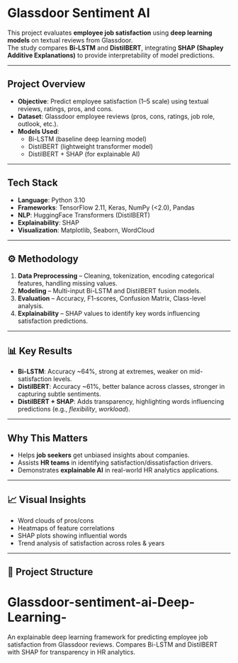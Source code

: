 # Glassdoor Sentiment AI 

This project evaluates **employee job satisfaction** using **deep learning models** on textual reviews from Glassdoor.  
The study compares **Bi-LSTM** and **DistilBERT**, integrating **SHAP (Shapley Additive Explanations)** to provide interpretability of model predictions.  

---

##  Project Overview
- **Objective**: Predict employee satisfaction (1–5 scale) using textual reviews, ratings, pros, and cons.  
- **Dataset**: Glassdoor employee reviews (pros, cons, ratings, job role, outlook, etc.).  
- **Models Used**:  
  - Bi-LSTM (baseline deep learning model)  
  - DistilBERT (lightweight transformer model)  
  - DistilBERT + SHAP (for explainable AI)  

---

##  Tech Stack
- **Language**: Python 3.10  
- **Frameworks**: TensorFlow 2.11, Keras, NumPy (<2.0), Pandas  
- **NLP**: HuggingFace Transformers (DistilBERT)  
- **Explainability**: SHAP  
- **Visualization**: Matplotlib, Seaborn, WordCloud  

---

## ⚙️ Methodology
1. **Data Preprocessing** – Cleaning, tokenization, encoding categorical features, handling missing values.  
2. **Modeling** – Multi-input Bi-LSTM and DistilBERT fusion models.  
3. **Evaluation** – Accuracy, F1-scores, Confusion Matrix, Class-level analysis.  
4. **Explainability** – SHAP values to identify key words influencing satisfaction predictions.  

---

## 📊 Key Results
- **Bi-LSTM**: Accuracy ~64%, strong at extremes, weaker on mid-satisfaction levels.  
- **DistilBERT**: Accuracy ~61%, better balance across classes, stronger in capturing subtle sentiments.  
- **DistilBERT + SHAP**: Adds transparency, highlighting words influencing predictions (e.g., *flexibility*, *workload*).  

---

##  Why This Matters
- Helps **job seekers** get unbiased insights about companies.  
- Assists **HR teams** in identifying satisfaction/dissatisfaction drivers.  
- Demonstrates **explainable AI** in real-world HR analytics applications.  

---

## 📈 Visual Insights
- Word clouds of pros/cons  
- Heatmaps of feature correlations  
- SHAP plots showing influential words  
- Trend analysis of satisfaction across roles & years  

---

## 📂 Project Structure
# Glassdoor-sentiment-ai-Deep-Learning-
An explainable deep learning framework for predicting employee job satisfaction from Glassdoor reviews. Compares Bi-LSTM and DistilBERT with SHAP for transparency in HR analytics.
